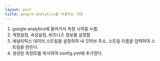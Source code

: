 ```yaml
---
layout: post
title: google analytics를 적용하는 과정
---
```


1. google analytics에 들어가서 측정 시작을 누름.
2. 계정설정, 속성설정, 비즈니스 정보를 설정함
3. 애널리틱스 데이터 스트림을 설정하여 내 깃허브 주소, 스트림 이름을 입력하여 스트림을 만든다.
4. 생성된 측정ID를 복사하여 config.yml에 추가한다.